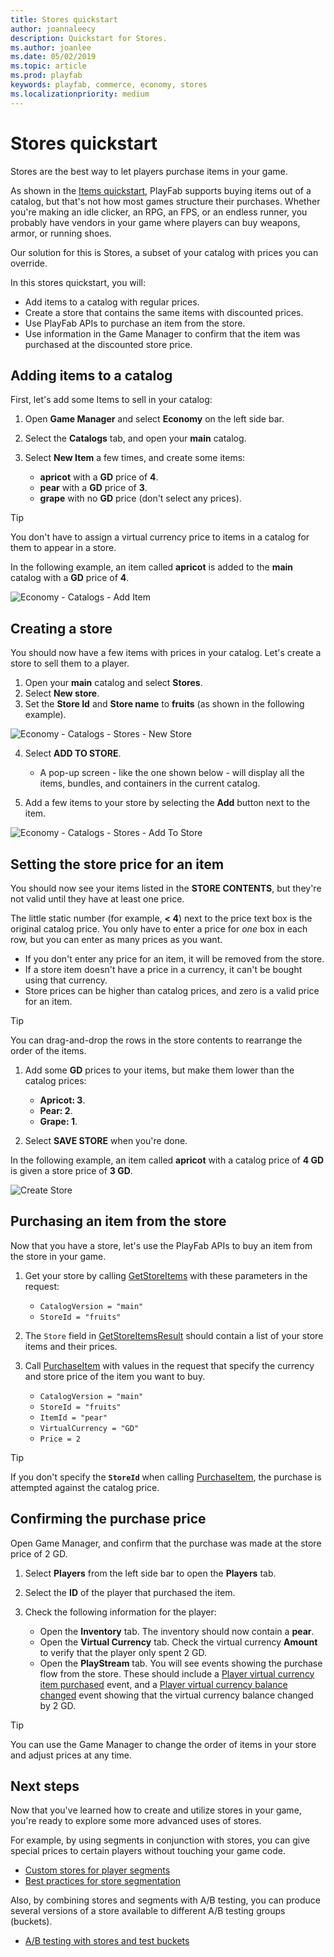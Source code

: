 ```yaml
---
title: Stores quickstart
author: joannaleecy
description: Quickstart for Stores.
ms.author: joanlee
ms.date: 05/02/2019
ms.topic: article
ms.prod: playfab
keywords: playfab, commerce, economy, stores
ms.localizationpriority: medium
---
```


# Stores quickstart

Stores are the best way to let players purchase items in your game.

As shown in the [Items quickstart](../items/quickstart.md), PlayFab supports buying items out of a catalog, but that's not how most games structure their purchases. Whether you're making an idle clicker, an RPG, an FPS, or an endless runner, you probably have vendors in your game where players can buy weapons, armor, or running shoes.

Our solution for this is Stores, a subset of your catalog with prices you can override.

In this stores quickstart, you will:

- Add items to a catalog with regular prices.
- Create a store that contains the same items with discounted prices.
- Use PlayFab APIs to purchase an item from the store.
- Use information in the Game Manager to confirm that the item was purchased at the discounted store price.  

## Adding items to a catalog

First, let's add some Items to sell in your catalog:

1. Open **Game Manager** and select **Economy** on the left side bar.
2. Select the **Catalogs** tab, and open your **main** catalog.
3. Select **New Item** a few times, and create some items:

    - **apricot** with a **GD** price of **4**.
    - **pear** with a **GD** price of **3**.
    - **grape** with no **GD** price (don't select any prices).

> [!TIP]
> You don't have to assign a virtual currency price to items in a catalog for them to appear in a store.

In the following example, an item called **apricot** is added to the **main** catalog with a **GD** price of **4**.

![Economy - Catalogs - Add Item](media/tutorials/game-manager-economy-catalogs-add-item.png)

## Creating a store

You should now have a few items with prices in your catalog. Let's create a store to sell them to a player.

1. Open your **main** catalog and select **Stores**.
2. Select **New store**.
3. Set the **Store Id** and **Store name** to **fruits** (as shown in the following example).

![Economy - Catalogs - Stores - New Store](media/tutorials/game-manager-economy-catalogs-stores-new-store.png)

4. Select **ADD TO STORE**.
   - A pop-up screen - like the one shown below - will display all the items, bundles, and containers in the current catalog.

5. Add a few items to your store by selecting the **Add** button next to the item.

![Economy - Catalogs - Stores - Add To Store](media/tutorials/game-manager-economy-catalogs-stores-add-to-store.png)

## Setting the store price for an item

You should now see your items listed in the **STORE CONTENTS**, but they're not valid until they have at least one price.

The little static number (for example, **< 4**) next to the price text box is the original catalog price. You only have to enter a price for *one* box in each row, but you can enter as many prices as you want.

- If you don't enter any price for an item, it will be removed from the store.
- If a store item doesn't have a price in a currency, it can't be bought using that currency.
- Store prices can be higher than catalog prices, and zero is a valid price for an item.

> [!TIP]
> You can drag-and-drop the rows in the store contents to rearrange the order of the items.

1. Add some **GD** prices to your items, but make them lower than the catalog prices:

    - **Apricot: 3**.
    - **Pear: 2**.
    - **Grape: 1**.

2. Select **SAVE STORE** when you're done.

In the following example, an item called **apricot** with a catalog price of **4 GD** is given a store price of **3 GD**.

![Create Store](media/tutorials/game-manager-economy-catalogs-stores-set-price.png)

## Purchasing an item from the store

Now that you have a store, let's use the PlayFab APIs to buy an item from the store in your game.

1. Get your store by calling [GetStoreItems](xref:titleid.playfabapi.com.client.title-widedatamanagement.getstoreitems) with these parameters in the request:

    - `CatalogVersion = "main"`
    - `StoreId = "fruits"`

2. The `Store` field in [GetStoreItemsResult](xref:titleid.playfabapi.com.client.title-widedatamanagement.getstoreitems#getstoreitemsresult) should contain a list of your store items and their prices.

3. Call [PurchaseItem](xref:titleid.playfabapi.com.client.playeritemmanagement.purchaseitem) with values in the request that specify the currency and store price of the item you want to buy.

    - `CatalogVersion = "main"`
    - `StoreId = "fruits"`
    - `ItemId = "pear"`
    - `VirtualCurrency = "GD"`
    - `Price = 2`

> [!TIP]
> If you don't specify the **`StoreId`** when calling [PurchaseItem](xref:titleid.playfabapi.com.client.playeritemmanagement.purchaseitem), the purchase is attempted against the catalog price.

## Confirming the purchase price

Open Game Manager, and confirm that the purchase was made at the store price of 2 GD.

1. Select **Players** from the left side bar to open the **Players** tab.
2. Select the **ID** of the player that purchased the item.
3. Check the following information for the player:

   - Open the **Inventory** tab. The inventory should now contain a **pear**.
   - Open the **Virtual Currency** tab. Check the virtual currency **Amount** to verify that the player only spent 2 GD.
   - Open the **PlayStream** tab. You will see events showing the purchase flow from the store. These should include a [Player virtual currency item purchased](../../../api-references/events/player-vc-item-purchased.md) event, and a [Player virtual currency balance changed](../../../api-references/events/player-virtual-currency-balance-changed.md) event showing that the virtual currency balance changed by 2 GD.

> [!TIP]
> You can use the Game Manager to change the order of items in your store and adjust prices at any time.

## Next steps

Now that you've learned how to create and utilize stores in your game, you're ready to explore some more advanced uses of stores.

For example, by using segments in conjunction with stores, you can give special prices to certain players without touching your game code.

- [Custom stores for player segments](custom-stores-for-player-segments.md)
- [Best practices for store segmentation](best-practices-for-store-segmentation.md)

Also, by combining stores and segments with A/B testing, you can produce several versions of a store available to different A/B testing groups (buckets).

- [A/B testing with stores and test buckets](../../analytics/ab-testing/ab-testing-with-stores-and-test-buckets.md)
